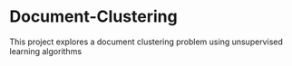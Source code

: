 # Document-Clustering
This project explores a document clustering problem using unsupervised learning algorithms
